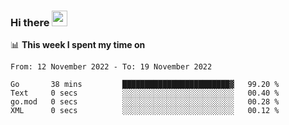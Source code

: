 ### Hi there <a href="https://www.gautamkrishnar.com/"><img src="https://media.giphy.com/media/hvRJCLFzcasrR4ia7z/giphy.gif" width="25px"></a>

📊 **This week I spent my time on**

<!--START_SECTION:waka-->

```text
From: 12 November 2022 - To: 19 November 2022

Go       38 mins         ████████████████████████▓   99.20 %
Text     0 secs          ░░░░░░░░░░░░░░░░░░░░░░░░░   00.40 %
go.mod   0 secs          ░░░░░░░░░░░░░░░░░░░░░░░░░   00.28 %
XML      0 secs          ░░░░░░░░░░░░░░░░░░░░░░░░░   00.12 %
```

<!--END_SECTION:waka-->
